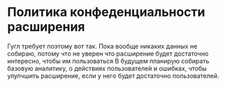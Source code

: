 # Политика конфеденциальности расширения
Гугл требует поэтому вот так.
Пока вообще никаких данных не собираю, потому что не уверен что расширение будет достаточно интересно, чтобы им пользоваться
В будущем планирую собирать базовую аналитику, о действиях пользователей и ошибках, чтобы улулчшить расширение, если у него будет достаточно пользователей.
